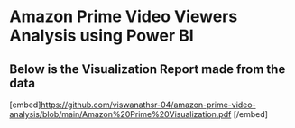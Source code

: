 # Amazon Prime Video Viewers Analysis using Power BI

## Below is the Visualization Report made from the data

[embed]https://github.com/viswanathsr-04/amazon-prime-video-analysis/blob/main/Amazon%20Prime%20Visualization.pdf [/embed]
